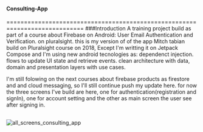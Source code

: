 #### Consulting-App
============================================================================
###Introduction
A training project build as part of a course about Firebase on Android:  User Email Authentication and Verification. on pluralsight.
this is my version of of the app Mitch tabian build on Pluralsight course on 2018, Except I'm writting it on Jetpack Compose and I'm using new android tecnologies as: 
dependenct injection.
flows to update UI state and retrieve events.
clean architecture with data, domain and presentation layers with use cases.

I'm still folowing on the next courses about firebase products as firestore and and cloud messaging, so I'll still continue push my update here.
for now the three screens I've build are here, one for authentication(registration and signIn), one for account setting and the other as main screen the user see after signing in.
##
![all_screens_consulting_app](https://user-images.githubusercontent.com/107696788/193326618-672c0f46-0962-452d-8241-5634b20cab52.png)



